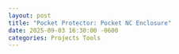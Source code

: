 ```yaml
---
layout: post
title: "Pocket Protector: Pocket NC Enclosure"
date: 2025-09-03 16:30:00 -0600
categories: Projects Tools
---
```



<!--more-->